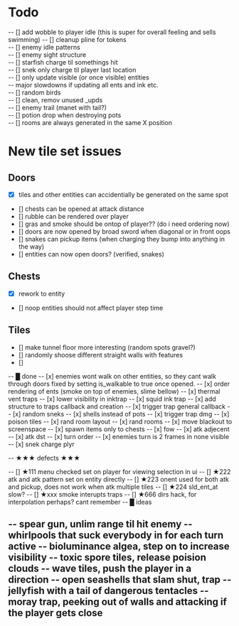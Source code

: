 # Todo 

-- [] add wobble to player idle (this is super for overall feeling and sells swimming)
-- [] cleanup pline for tokens  
-- [] enemy idle patterns  
-- [] enemy sight structure  
-- [] starfish charge til somethings hit  
-- [] snek only charge til player last location  
-- [] only update visible (or once visible) entities  
--				major slowdowns if updating all ents and ink etc.  
-- [] random birds  
-- [] clean, remov unused _upds  
-- [] enemy trail (manet with tail?)  
-- [] potion drop when destroying pots  
-- [] rooms are always generated in the same X position

# New tile set issues
## Doors
- [x] tiles and other entities can accidentially be generated on the same spot
- [] chests can be opened at attack distance
- [] rubble can be rendered over player
- [] gras and smoke should be ontop of player?? (do i need ordering now)
- [] doors are now opened by broad sword when diagonal or in front oops
- [] snakes can pickup items (when charging they bump into anything in the way)
- [] entities can now open doors? (verified, snakes)

## Chests
- [x] rework to entity
- [] noop entities should not affect player step time

## Tiles
- [] make tunnel floor more interesting (random spots gravel?)
- [] randomly shoose different straight walls with features
- [] 





-- █ done
-- [x] enemies wont walk on other entities, so they cant walk through doors 
        fixed by setting is_walkable to true once opened.
-- [x] order rendering of ents (smoke on top of enemies, slime bellow)
-- [x] thermal vent traps
-- [x] lower visibility in inktrap
-- [x] squid ink trap
-- [x] add structure to traps callback and creation
-- [x] trigger trap general callback
-- [x] random sneks
-- [x] shells instead of pots
-- [x] trigger trap dmg
-- [x] poison tiles
-- [x] rand room layout
-- [x] rand rooms
-- [x] move blackout to screenspace
-- [x] spawn items only to chests
-- [x] fow
-- [x] atk adjecent
-- [x] atk dst
-- [x] turn order
-- [x] enemies turn is 2 frames in none visible
-- [x] snek charge plyr


-- ★★★ defects ★★★

-- [] ★111 menu checked set on player for viewing selection in ui
-- [] ★222 atk and atk pattern set on entity directly
-- [] ★223 onent used for both atk and pickup, does not work when atk multiple tiles
-- [] ★224 sld_ent_at slow?
-- [] ★xxx smoke interupts traps
-- [] ★666 dirs hack, for interpolation perhaps? cant remember
-- █ ideas

-- spear gun, unlim range til hit enemy
-- whirlpools that suck everybody in for each turn active
-- bioluminance algea, step on to increase visibility
-- toxic spore tiles, release poision clouds
-- wave tiles, push the player in a direction
-- open seashells that slam shut, trap
-- jellyfish with a tail of dangerous tentacles
-- moray trap, peeking out of walls and attacking if the player gets close
-- 